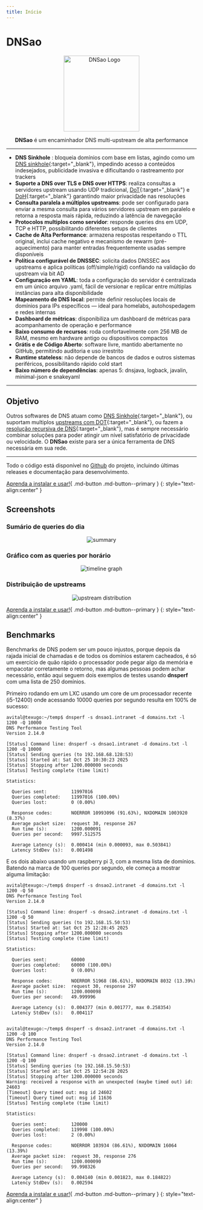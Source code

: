 ```yaml
---
title: Início
---
```


# DNSao

<p align="center">
  <img src="/dnsao/assets/logo.svg" alt="DNSao Logo" width="200">
</p>
<p align="center">
<strong>DNSao</strong> é um encaminhador DNS multi-upstream de alta performance
</p>

---
- **DNS Sinkhole** : bloqueia domínios com base em listas, agindo como um [DNS sinkhole](https://en.wikipedia.org/wiki/DNS_sinkhole){:target="_blank"}, impedindo acesso a conteúdos indesejados, publicidade invasiva e dificultando o rastreamento por trackers
- **Suporte a DNS over TLS e DNS over HTTPS**: realiza consultas a servidores upstream usando UDP tradicional, [DoT](https://en.wikipedia.org/wiki/DNS_over_TLS){:target="_blank"} e [DoH](https://en.wikipedia.org/wiki/DNS_over_HTTPS){:target="_blank"} garantindo maior privacidade nas resoluções
- **Consulta paralela a múltiplos upstreams**: pode ser configurado para enviar a mesma consulta para vários servidores upstream em paralelo e retorna a resposta mais rápida, reduzindo a latência de navegação
- **Protocolos multiplos como servidor**: responde queries dns em UDP, TCP e HTTP, possibilitando diferentes setups de clientes
- **Cache de Alta Performance**: armazena respostas respeitando o TTL original, inclui cache negativo e mecanismo de rewarm (pré-aquecimento) para manter entradas frequentemente usadas sempre disponíveis
- **Política configurável de DNSSEC**: solicita dados DNSSEC aos upstreams e aplica políticas (off/simple/rigid) confiando na validação do upstream via bit AD
- **Configuração em YAML**: toda a configuração do servidor é centralizada em um único arquivo .yaml, fácil de versionar e replicar entre múltiplas instâncias para alta disponibilidade
- **Mapeamento de DNS local**:  permite definir resoluções locais de domínios para IPs específicos — ideal para homelabs, autohospedagem e redes internas 
- **Dashboard de métricas**: disponibiliza um dashboard de métricas para acompanhamento de operação e performance 
- **Baixo consumo de recursos**: roda confortavelmente com 256 MB de RAM, mesmo em hardware antigo ou dispositivos compactos
- **Grátis e de Código Aberto**: software livre, mantido abertamente no GitHub, permitindo auditoria e uso irrestrito
- **Runtime stateless**: não depende de bancos de dados e outros sistemas periféricos, possibilitando rápido cold start
- **Baixo número de dependências**: apenas 5: dnsjava, logback, javalin, minimal-json e snakeyaml

---

## Objetivo

Outros softwares de DNS atuam como [DNS Sinkhole](https://docs.pi-hole.net/){:target="_blank"}, ou suportam multiplos [upstreams com DOT](https://github.com/getdnsapi/stubby){:target="_blank"}, ou fazem a [resolução recursiva de DNS](https://nlnetlabs.nl/projects/unbound/about/){:target="_blank"}, mas é sempre necessário combinar soluções para poder atingir um nível satisfatório de privacidade ou velocidade. O **DNSao** existe para ser a única ferramenta de DNS necessária em sua rede. 

---

Todo o código está disponível no [Github](https://github.com/vitallan/dnsao) do projeto, incluindo últimas releases e documentação para desenvolvimento.

[Aprenda a instalar e usar!](installation.pt.md){ .md-button .md-button--primary }
{: style="text-align:center" }

## Screenshots

### Sumário de queries do dia 

<p align="center">
  <img src="/dnsao/assets/screenshot-summary.png" alt="summary">
</p>

### Gráfico com as queries por horário

<p align="center">
  <img src="/dnsao/assets/screenshot-timeline.png" alt="timeline graph">
</p>

### Distribuição de upstreams

<p align="center">
  <img src="/dnsao/assets/screenshot-upstream-distribution.png" alt="upstream distribution">
</p>

[Aprenda a instalar e usar!](installation.pt.md){ .md-button .md-button--primary }
{: style="text-align:center" }

## Benchmarks

Benchmarks de DNS podem ser um pouco injustos, porque depois da rajada inicial de chamadas e de todos os domínios estarem cacheados, é só um exercício de quão rápido o processador pode pegar algo da memória e empacotar corretamente o retorno, mas algumas pessoas podem achar necessário, então aqui seguem dois exemplos de testes usando **dnsperf** com uma lista de 250 domínios.

Primeiro rodando em um LXC usando um core de um processador recente (i5-12400) onde acessando 10000 queries por segundo resulta em 100% de sucesso:

```
avital@texugo:~/temp$ dnsperf -s dnsao1.intranet -d domains.txt -l 1200 -Q 10000
DNS Performance Testing Tool
Version 2.14.0

[Status] Command line: dnsperf -s dnsao1.intranet -d domains.txt -l 1200 -Q 10000
[Status] Sending queries (to 192.168.68.128:53)
[Status] Started at: Sat Oct 25 10:30:23 2025
[Status] Stopping after 1200.000000 seconds
[Status] Testing complete (time limit)

Statistics:

  Queries sent:         11997016
  Queries completed:    11997016 (100.00%)
  Queries lost:         0 (0.00%)

  Response codes:       NOERROR 10993096 (91.63%), NXDOMAIN 1003920 (8.37%)
  Average packet size:  request 30, response 267
  Run time (s):         1200.000091
  Queries per second:   9997.512575

  Average Latency (s):  0.000414 (min 0.000093, max 0.503841)
  Latency StdDev (s):   0.001498
```

E os dois abaixo usando um raspberry pi 3, com a mesma lista de domínios. Batendo na marca de 100 queries por segundo, ele começa a mostrar alguma limitação:

```
avital@texugo:~/temp$ dnsperf -s dnsao2.intranet -d domains.txt -l 1200 -Q 50
DNS Performance Testing Tool
Version 2.14.0

[Status] Command line: dnsperf -s dnsao2.intranet -d domains.txt -l 1200 -Q 50
[Status] Sending queries (to 192.168.15.50:53)
[Status] Started at: Sat Oct 25 12:28:45 2025
[Status] Stopping after 1200.000000 seconds
[Status] Testing complete (time limit)

Statistics:

  Queries sent:         60000
  Queries completed:    60000 (100.00%)
  Queries lost:         0 (0.00%)

  Response codes:       NOERROR 51968 (86.61%), NXDOMAIN 8032 (13.39%)
  Average packet size:  request 30, response 297
  Run time (s):         1200.000098
  Queries per second:   49.999996

  Average Latency (s):  0.004377 (min 0.001777, max 0.258354)
  Latency StdDev (s):   0.004117
  

avital@texugo:~/temp$ dnsperf -s dnsao2.intranet -d domains.txt -l 1200 -Q 100
DNS Performance Testing Tool
Version 2.14.0

[Status] Command line: dnsperf -s dnsao2.intranet -d domains.txt -l 1200 -Q 100
[Status] Sending queries (to 192.168.15.50:53)
[Status] Started at: Sat Oct 25 12:54:28 2025
[Status] Stopping after 1200.000000 seconds
Warning: received a response with an unexpected (maybe timed out) id: 24603
[Timeout] Query timed out: msg id 24602
[Timeout] Query timed out: msg id 11636
[Status] Testing complete (time limit)

Statistics:

  Queries sent:         120000
  Queries completed:    119998 (100.00%)
  Queries lost:         2 (0.00%)

  Response codes:       NOERROR 103934 (86.61%), NXDOMAIN 16064 (13.39%)
  Average packet size:  request 30, response 276
  Run time (s):         1200.000090
  Queries per second:   99.998326

  Average Latency (s):  0.004140 (min 0.001823, max 0.184822)
  Latency StdDev (s):   0.002594
```

[Aprenda a instalar e usar!](installation.pt.md){ .md-button .md-button--primary }
{: style="text-align:center" }

<div style="margin-bottom: 60px;"></div>
